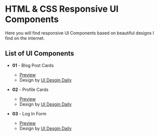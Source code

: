 # HTML & CSS Responsive UI Components
Here you will find responsive UI Components based on beautiful designs I find on the internet.

## List of UI Components
* **01** - Blog Post Cards
  * [Preview](https://codepen.io/simonhernandez/pen/VwjqeMe)
  * Design by [UI Desgin Daily](https://uidesigndaily.com/posts/sketch-blog-cards-post-article-thumbnail-day-997)

* **02** - Profile Cards
  * [Preview](https://codepen.io/simonhernandez/pen/YzWdWaM)
  * Design by [UI Desgin Daily](https://uidesigndaily.com/posts/sketch-user-card-day-957)

* **03** - Log In Form
  * [Preview](https://codepen.io/simonhernandez/pen/wvWQmEo)
  * Design by [UI Desgin Daily](https://uidesigndaily.com/posts/figma-log-in-authentication-sign-up-modal-pop-card-day-1097)

